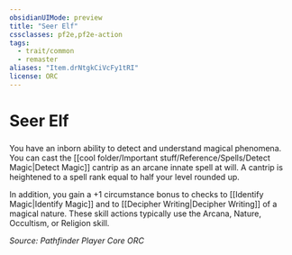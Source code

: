```yaml
---
obsidianUIMode: preview
title: "Seer Elf"
cssclasses: pf2e,pf2e-action
tags:
  - trait/common
  - remaster
aliases: "Item.drNtgkCiVcFy1tRI"
license: ORC
---
```

# Seer Elf

### 






You have an inborn ability to detect and understand magical phenomena. You can cast the [[cool folder/Important stuff/Reference/Spells/Detect Magic|Detect Magic]] cantrip as an arcane innate spell at will. A cantrip is heightened to a spell rank equal to half your level rounded up.

In addition, you gain a +1 circumstance bonus to checks to [[Identify Magic|Identify Magic]] and to [[Decipher Writing|Decipher Writing]] of a magical nature. These skill actions typically use the Arcana, Nature, Occultism, or Religion skill.

*Source: Pathfinder Player Core*
*ORC*